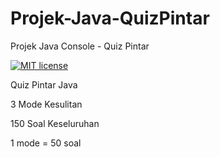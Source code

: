 # Projek-Java-QuizPintar
Projek Java Console - Quiz Pintar

[![MIT license](https://img.shields.io/badge/License-MIT-blue.svg)](https://lbesson.mit-license.org/)

Quiz Pintar Java

3 Mode Kesulitan

150 Soal Keseluruhan 

1 mode = 50 soal

